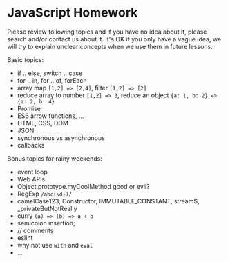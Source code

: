 # JavaScript Homework

Please review following topics and if you have no idea about it, please search and/or
contact us about it. It's OK if you only have a vague idea, we will try to explain unclear concepts
when we use them in future lessons.

Basic topics:
- if .. else, switch .. case
- for .. in, for .. of, forEach
- array map `[1,2] => [2,4]`, filter `[1,2] => [2]`
- reduce array to number `[1,2] => 3`, reduce an object `{a: 1, b: 2} => {a: 2, b: 4}`
- Promise
- ES6 arrow functions, ...
- HTML, CSS, DOM
- JSON
- synchronous vs asynchronous
- callbacks

Bonus topics for rainy weekends:
- event loop
- Web APIs
- Object.prototype.myCoolMethod good or evil?
- RegExp `/abc(\d+)/`
- camelCase123, Constructor, IMMUTABLE_CONSTANT, stream$, \_privateButNotReally
- curry `(a) => (b) => a + b`
- semicolon insertion;
- // comments
- eslint
- why not use `with` and `eval`
- ...
